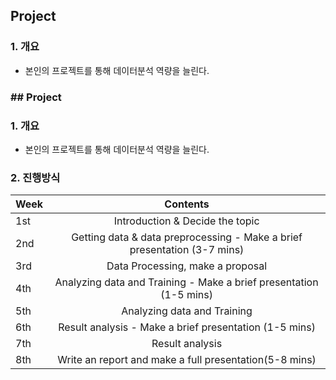 ## Project

### 1. 개요
- 본인의 프로젝트를 통해 데이터분석 역량을 늘린다.

### ## Project

### 1. 개요
- 본인의 프로젝트를 통해 데이터분석 역량을 늘린다.

### 2. 진행방식
Week | Contents
---|:---:
1st | Introduction & Decide the topic
2nd | Getting data & data preprocessing - Make a brief presentation (3-7 mins)
3rd | Data Processing, make a proposal
4th | Analyzing data and Training - Make a brief presentation (1-5 mins)
5th | Analyzing data and Training
6th | Result analysis - Make a brief presentation (1-5 mins)
7th | Result analysis
8th | Write an report and make a full presentation(5-8 mins)
